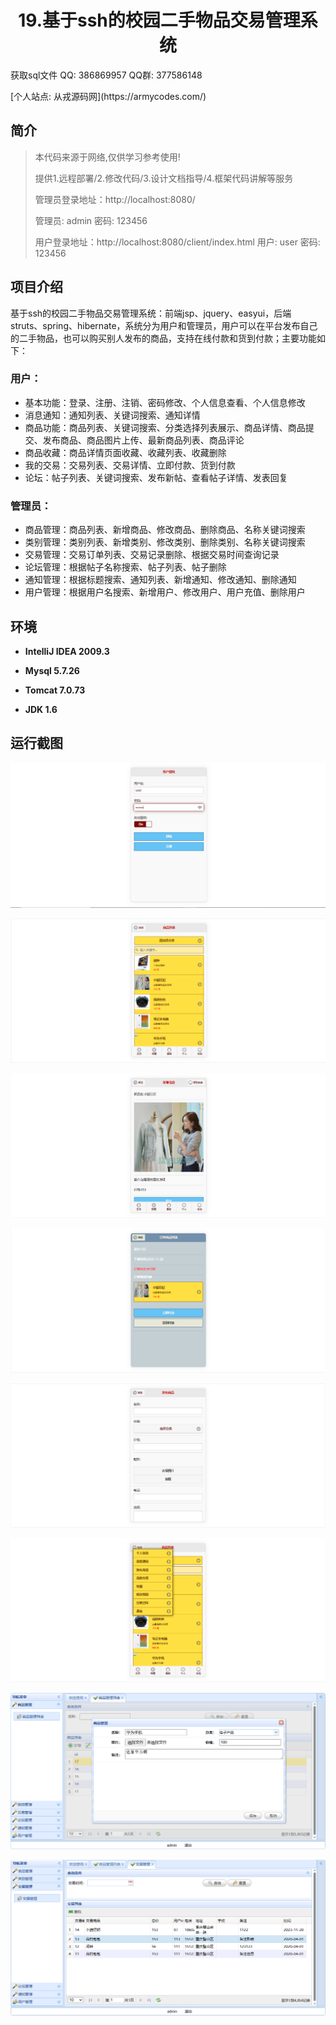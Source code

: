<p><h1 align="center">19.基于ssh的校园二手物品交易管理系统</h1></p>

<p> 获取sql文件 QQ: 386869957 QQ群: 377586148 </p>
<p> [个人站点: 从戎源码网](https://armycodes.com/) </p>

## 简介

> 本代码来源于网络,仅供学习参考使用!
>
> 提供1.远程部署/2.修改代码/3.设计文档指导/4.框架代码讲解等服务
>
> 管理员登录地址：http://localhost:8080/
>
> 管理员: admin   密码: 123456
> 
> 用户登录地址：http://localhost:8080/client/index.html
> 用户: user   密码: 123456
> 

## 项目介绍

基于ssh的校园二手物品交易管理系统：前端jsp、jquery、easyui，后端 struts、spring、hibernate，系统分为用户和管理员，用户可以在平台发布自己的二手物品，也可以购买别人发布的商品，支持在线付款和货到付款；主要功能如下：

### 用户：

- 基本功能：登录、注册、注销、密码修改、个人信息查看、个人信息修改
- 消息通知：通知列表、关键词搜索、通知详情
- 商品功能：商品列表、关键词搜索、分类选择列表展示、商品详情、商品提交、发布商品、商品图片上传、最新商品列表、商品评论
- 商品收藏：商品详情页面收藏、收藏列表、收藏删除
- 我的交易：交易列表、交易详情、立即付款、货到付款
- 论坛：帖子列表、关键词搜索、发布新帖、查看帖子详情、发表回复

### 管理员：

- 商品管理：商品列表、新增商品、修改商品、删除商品、名称关键词搜索
- 类别管理：类别列表、新增类别、修改类别、删除类别、名称关键词搜索
- 交易管理：交易订单列表、交易记录删除、根据交易时间查询记录
- 论坛管理：根据帖子名称搜索、帖子列表、帖子删除
- 通知管理：根据标题搜索、通知列表、新增通知、修改通知、删除通知
- 用户管理：根据用户名搜索、新增用户、修改用户、用户充值、删除用户

## 环境

- <b>IntelliJ IDEA 2009.3</b>

- <b>Mysql 5.7.26</b>

- <b>Tomcat 7.0.73</b>

- <b>JDK 1.6</b>


## 运行截图
![](screenshot/1.png)

![](screenshot/2.png)

![](screenshot/3.png)

![](screenshot/4.png)

![](screenshot/5.png)

![](screenshot/6.png)

![](screenshot/7.png)

![](screenshot/8.png)